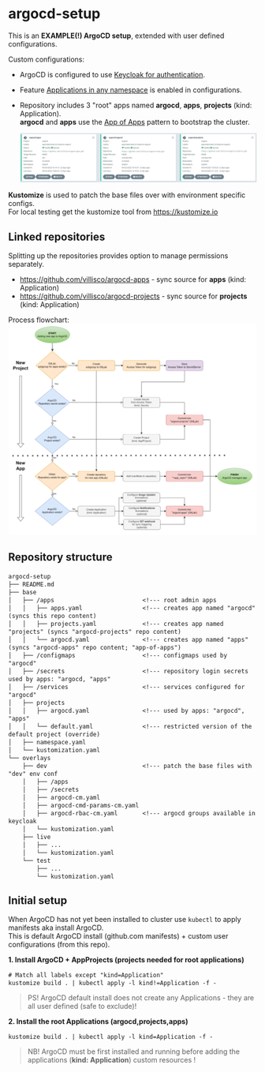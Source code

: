 # argocd-setup

This is an __EXAMPLE(!) ArgoCD setup__, extended with user defined configurations.

Custom configurations:

- ArgoCD is configured to use [Keycloak for authentication](https://argo-cd.readthedocs.io/en/stable/operator-manual/user-management/keycloak).
- Feature [Applications in any namespace](https://argo-cd.readthedocs.io/en/stable/operator-manual/app-any-namespace) is enabled in configurations.
- Repository includes 3 "root" apps named __argocd__, __apps__, __projects__ (kind: Application).\
  __argocd__ and __apps__ use the [App of Apps](https://argo-cd.readthedocs.io/en/stable/operator-manual/cluster-bootstrapping) pattern to bootstrap the cluster.

  ![argocd](./argocd_root_apps.png)

__Kustomize__ is used to patch the base files over with environment specific configs.\
For local testing get the kustomize tool from https://kustomize.io

## Linked repositories

Splitting up the repositories provides option to manage permissions separately.

- https://github.com/villisco/argocd-apps - sync source for __apps__ (kind: Application)
- https://github.com/villisco/argocd-projects - sync source for __projects__ (kind: Application)

Process flowchart:\
![argocd](./add_app_flow.png)


## Repository structure

```
argocd-setup
├── README.md
├── base
│   ├── /apps                         <!--- root admin apps
│   │   ├── apps.yaml                 <!--- creates app named "argocd" (syncs this repo content)
│   │   ├── projects.yaml             <!--- creates app named "projects" (syncs "argocd-projects" repo content)
│   │   └── argocd.yaml               <!--- creates app named "apps" (syncs "argocd-apps" repo content; "app-of-apps")
│   ├── /configmaps                   <!--- configmaps used by "argocd"
│   ├── /secrets                      <!--- repository login secrets used by apps: "argocd, "apps"
│   ├── /services                     <!--- services configured for "argocd"
│   ├── projects                    
│   │   ├── argocd.yaml               <!--- used by apps: "argocd", "apps"
│   │   └── default.yaml              <!--- restricted version of the default project (override)
│   ├── namespace.yaml
│   └── kustomization.yaml
└── overlays                          
    ├── dev                           <!--- patch the base files with "dev" env conf
    │   ├── /apps
    │   ├── /secrets
    │   ├── argocd-cm.yaml
    │   ├── argocd-cmd-params-cm.yaml
    │   ├── argocd-rbac-cm.yaml       <!--- argocd groups available in keycloak
    │   └── kustomization.yaml
    ├── live
    │   ├── ...
    │   └── kustomization.yaml
    └── test
        ├── ...
        └── kustomization.yaml
```

## Initial setup

When ArgoCD has not yet been installed to cluster use `kubectl` to apply manifests aka install ArgoCD.\
This is default ArgoCD install (github.com manifests) + custom user configurations (from this repo).

__1. Install ArgoCD + AppProjects (projects needed for root applications)__
```
# Match all labels except "kind=Application"
kustomize build . | kubectl apply -l kind!=Application -f -
```

> PS! ArgoCD default install does not create any Applications - they are all user defined (safe to exclude)!

__2. Install the root Applications (argocd,projects,apps)__
```
kustomize build . | kubectl apply -l kind=Application -f -
```

> NB! ArgoCD must be first installed and running before adding the applications (__kind: Application__) custom resources !
